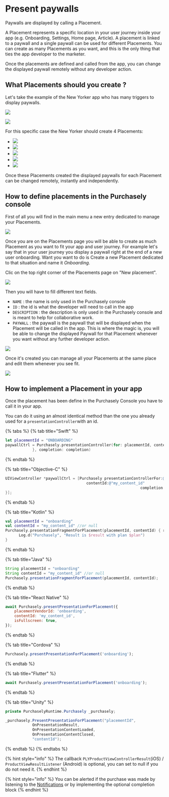 # Present paywalls

Paywalls are displayed by calling a Placement.

A Placement represents a specific location in your user journey inside your app (e.g. Onboarding, Settings, Home page, Article). A placement is linked to a paywall and a single paywall can be used for different Placements. You can create as many Placements as you want, and this is the only thing that ties the app developer to the marketer.&#x20;

Once the placements are defined and called from the app, you can change the displayed paywall remotely without any developer action.

## What Placements should you create ?

Let's take the example of the New Yorker app who has many triggers to display paywalls.

![](<../../../.gitbook/assets/image (163).png>)

![](<../../../.gitbook/assets/image (203).png>)

For this specific case the New Yorker should create 4 Placements:

* ![](<../../../.gitbook/assets/App launch (1).png>)
* ![](<../../../.gitbook/assets/Nav bar.png>)
* ![](../../../.gitbook/assets/Toaster.png)
* ![](<../../../.gitbook/assets/Magazine issue.png>)
* ![](../../../.gitbook/assets/Settings.png)

Once these Placements created the displayed paywalls for each Placement can be changed remotely, instantly and independently.

## How to define placements in the Purchasely console

First of all you will find in the main menu a new entry dedicated to manage your Placements.

![](<../../../.gitbook/assets/image (122).png>)

Once you are on the Placements page you will be able to create as much Placement as you want to fit your app and user journey. For example let's say that in your user journey you display a paywall right at the end of a new user onboarding. Want you want to do is Create a new Placement dedicated to that situation and name it _Onboarding_.

Clic on the top right corner of the Placements page on "New placement".

![](<../../../.gitbook/assets/image (166).png>)

Then you will have to fill different text fields.

* `NAME` : the name is only used in the Purchasely console&#x20;
* `ID` : the id is what the developer will need to call in the app
* `DESCRIPTION` : the description is only used in the Purchasely console and is meant to help for collaborative work.
* `PAYWALL` : the paywall is the paywall that will be displayed when the Placement will be called in the app. This is where the magic is, you will be able to change the displayed Paywall for that Placement whenever you want without any further developer action.

![](<../../../.gitbook/assets/image (144).png>)

Once it's created you can manage all your Placements at the same place and edit them whenever you see fit.

![](<../../../.gitbook/assets/image (182).png>)

## How to implement a Placement in your app



Once the placement has been define in the Purchasely Console you have to call it in your app.

You can do it using an almost identical method than the one you already used for a `presentationController`with an id.



{% tabs %}
{% tab title="Swift" %}
```swift
let placementId = "ONBOARDING"
paywallCtrl = Purchasely.presentationController(for: placementId, contentId: contentId, loaded: { _, _, _ in
            }, completion: completion)
```
{% endtab %}

{% tab title="Objective-C" %}
```objectivec
UIViewController *paywallCtrl = [Purchasely presentationControllerFor:@"my_placement_id"
						            contentId:@"my_content_id"
                                                            completion:^(enum PLYProductViewControllerResult result, PLYPlan * _Nullable plan) {
}];

```
{% endtab %}

{% tab title="Kotlin" %}
```kotlin
val placementId = "onboarding"
val contentId = "my_content_id" //or null
Purchasely.presentationFragmentForPlacement(placementId, contentId) { result, plan ->
      Log.d("Purchasely", "Result is $result with plan $plan")
}
```
{% endtab %}

{% tab title="Java" %}
```java
String placementId = "onboarding"
String contentId = "my_content_id" //or null
Purchasely.presentationFragmentForPlacement(placementId, contentId);
```
{% endtab %}

{% tab title="React Native" %}
```jsx
await Purchasely.presentPresentationForPlacement({
    placementVendorId: 'onboarding',
    contentId: 'my_content_id',
    isFullscreen: true,
});
```
{% endtab %}

{% tab title="Cordova" %}
```jsx
Purchasely.presentPresentationForPlacement('onboarding');
```
{% endtab %}

{% tab title="Flutter" %}
```jsx
await Purchasely.presentPresentationForPlacement('onboarding');
```
{% endtab %}

{% tab title="Unity" %}
```csharp
private PurchaselyRuntime.Purchasely _purchasely;

_purchasely.PresentPresentationForPlacement("placementId",
			OnPresentationResult,
			OnPresentationContentLoaded,
			OnPresentationContentClosed,
			"contentId");
```
{% endtab %}
{% endtabs %}

{% hint style="info" %}
The callback `PLYProductViewControllerResult`(iOS) / `ProductViewResultListener` (Android) is optional, you can set to null if you do not need it.
{% endhint %}

{% hint style="info" %}
You can be alerted if the purchase was made by listening to the [Notifications](https://github.com/Purchasely/Purchasely-iOS#notifications) or by implementing the optional completion block
{% endhint %}



